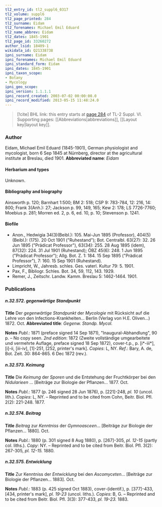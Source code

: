 ```yaml
---
tl2_entry_id: tl2_suppl6_0317
tl2_volume: suppl6
tl2_page_printed: 284
tl2_surname: Eidam
tl2_forenames: Michael Emil Eduard
tl2_name_abbrev: Eidam
tl2_dates: 1845-1901
tl2_page_id: 33260272
author_lsid: 18409-1
wikidata_id: Q21338738
ipni_surname: Eidam
ipni_forenames: Michael Emil Eduard
ipni_standard_form: Eidam
ipni_dates: 1845-1901
ipni_taxon_scope: 
- Botany
- Mycology
ipni_geo_scope: 
ipni_version: 1.1.1.1
ipni_record_created: 2003-07-02 00:00:00.0
ipni_record_modified: 2013-05-15 11:48:24.0
---
```



> [!cite] BHL link: this entry starts at [page 284](https://www.biodiversitylibrary.org/page/33260272) of TL-2 Suppl. VI.
> Supporting pages: [[Abbreviations|abbreviations]], [[Layout key|layout key]].

### Author

Eidam, Michael Emil Eduard (1845-1901), German physiologist and mycologist, born 6 Sep 1845 at Nürnberg, director at the agricultural institute at Breslau, died 1901. 
**Abbreviated name**: *Eidam*

#### Herbarium and types

Unknown.

#### Bibliography and biography

Ainsworth p. 120; Barnhart 1:500; BM 2: 518; CSP 9: 783-784, 12: 216, 14: 800; Frank 3(Anh.): 27; Jackson p. 99, 149, 165; Kew 2: 178; LS 7726-7760; Moebius p. 281; Morren ed. 2, p. 6, ed. 10, p. 10; Stevenson p. 1241.

#### Biofile

- Anon., Hedwigia 34(3)(Beibl.): 105. Mai-Jun 1895 (Professor), 404(5)(Beibl.): (175). 20 Oct 1901 ("Ruhestand"); Bot. Centralbl. 63(27): 32. 26 Jun 1895 ("Prädicat Professor"), 63(34): 255. 28 Aug 1895 (idem), 87(32): 224. 31 Jul 1901 (Ruhestand); ÖBZ 45(6): 248. 1 Jun 1895 ("Prädicat Professor"); Allg. Bot. Z. 1: 184. 15 Sep 1895 ("Prädicat Professor"), 7: 160. 15 Sep 1901 (Ruhestand).
- Limpricht, W., Jahresb. schles. Ges. vaterl. Kultur 79: 5. 1901.
- Pax, F., Bibliogr. Schles. Bot. 34, 59, 112, 143. 1929.
- Remer, J., Zeitschr. Landw. Kamm. Breslau 5: 1462-1464. 1901.

### Publications

##### n.32.572. gegenwärtige Standpunkt

**Title**
Der *gegenwärtige Standpunkt* der *Mycologie* mit Rücksicht auf die Lehre von den Infections-Krankheiten... Berlin (Verlag von H.E. Oliven...) 1872. Oct.
**Abbreviated title**: *Gegenw. Standp. Mycol.*

**Notes**
*Publ*.: 1871 (preface signed 14 Sep 1871), "Inaugural-Abhandlung", 90 p. – No copy seen.
*2nd edition*: 1872 (Zweite vollständige umgearbeitete und vermehrte Auflage, preface signed 18 Sep 1872), cover-t.p., p. \[i\*-iii\*\], \[i\]-ii, \[iii-iv\], \[1\]-251, \[252, printer's mark\]. *Copies*: L, NY.
*Ref*.: Bary, A. de, Bot. Zeit. 30: 864-865. 6 Dec 1872 (rev.).

##### n.32.573. Keimung

**Title**
Die *Keimung* der *Sporen* und die Entstehung der Fruchtkörper bei den *Nidularieen* ... \[Beiträge zur Biologie der Pflanzen... 1877. Oct.

**Notes**
*Publ*.: 1877 (p. 246 signed 28 Jun 1876), p. \[221\]-248, *pl. 10* (uncol. lith.). *Copies*: L, NY. – Reprinted and to be cited from Cohn, Beitr. Biol. Pfl. 2(2): 221-248. 1877.

##### n.32.574. Beitrag

**Title**
*Beitrag* zur *Kenntniss* der *Gymnoasceen*... \[Beiträge zur Biologie der Pflanzen... 1880\]. Oct.

**Notes**
*Publ*.: 1880 (p. 301 signed 8 Aug 1880), p. \[267\]-305, *pl. 12-15* (partly col. liths.). *Copy*: NY. – Reprinted and to be cited from Beitr. Biol. Pfl. 3(2): 267-305, *pl. 12-15.* 1880.

##### n.32.575. Entwicklung

**Title**
Zur Kenntniss der *Entwicklung* bei den *Ascomyceten*... \[Beiträge zur Biologie der Pflanzen... 1883\]. Oct.

**Notes**
*Publ*.: 1883 (p. 425 signed Oct 1883), cover-(identif.), p. \[377\]-433, \[434, printer's mark\], *pl. 19-23* (uncol. liths.). *Copies*: B, G. – Reprinted and to be cited from Beitr. Biol. Pfl. 3(3): 377-433, *pl. 19-23.* 1883.

